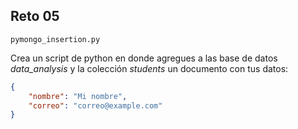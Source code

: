 ## Reto 05

`pymongo_insertion.py`

Crea un script de python en donde agregues a las base de datos *data_analysis* y la colección *students* un documento con tus datos:

```json
{
    "nombre": "Mi nombre",
    "correo": "correo@example.com"
}
```